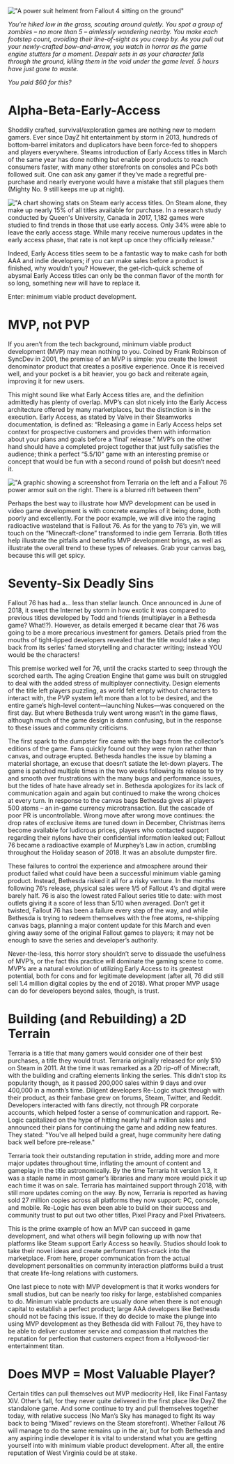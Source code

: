 !["A power suit helment from Fallout 4 sitting on the ground"](/blog_images/minimum-viable-gaming/fallout4.jpg "A power suit helment from Fallout 4 sitting on the ground")

*You’re hiked low in the grass, scouting around quietly. You spot a group of zombies – no more than 5 – aimlessly wandering nearby. You make each footstep count, avoiding their line-of-sight as you creep by. As you pull out your newly-crafted bow-and-arrow, you watch in horror as the game engine stutters for a moment. Despair sets in as your character falls through the ground, killing them in the void under the game level. 5 hours have just gone to waste.*

*You paid $60 for this?*

# Alpha-Beta-Early-Access
Shoddily crafted, survival/exploration games are nothing new to modern gamers. Ever since DayZ hit entertainment by storm in 2013, hundreds of bottom-barrel imitators and duplicators have been force-fed to shoppers and players everywhere. Steams introduction of Early Access titles in March of the same year has done nothing but enable poor products to reach consumers faster, with many other storefronts on consoles and PCs both followed suit. One can ask any gamer if they’ve made a regretful pre-purchase and nearly everyone would have a mistake that still plagues them (Mighty No. 9 still keeps me up at night).

!["A chart showing stats on Steam early access titles. On Steam alone, they make up nearly 15% of all titles available for purchase. In a research study conducted by Queen's University, Canada in 2017, 1,182 games were studied to find trends in those that use early access. Only 34% were able to leave the early access stage. While many receive numerous updates in the early access phase, that rate is not kept up once they officially release."](/blog_images/minimum-viable-gaming/steamstats.JPG "A chart showing stats on Steam early access titles. On Steam alone, they make up nearly 15% of all titles available for purchase. In a research study conducted by Queen's University, Canada in 2017, 1,182 games were studied to find trends in those that use early access. Only 34% were able to leave the early access stage. While many receive numerous updates in the early access phase, that rate is not kept up once they officially release.")

Indeed, Early Access titles seem to be a fantastic way to make cash for both AAA and indie developers; if you can make sales before a product is finished, why wouldn’t you? However, the get-rich-quick scheme of abysmal Early Access titles can only be the conman flavor of the month for so long, something new will have to replace it.

Enter: minimum viable product development.

# MVP, not PVP
If you aren’t from the tech background, minimum viable product development (MVP) may mean nothing to you. Coined by Frank Robinson of SyncDev in 2001, the premise of an MVP is simple: you create the lowest denominator product that creates a positive experience. Once it is received well, and your pocket is a bit heavier, you go back and reiterate again, improving it for new users.

This might sound like what Early Access titles are, and the definition admittedly has plenty of overlap. MVP’s can slot nicely into the Early Access architecture offered by many marketplaces, but the distinction is in the execution. Early Access, as stated by Valve in their Steamworks documentation, is defined as: “Releasing a game in Early Access helps set context for prospective customers and provides them with information about your plans and goals before a ‘final’ release.” MVP’s on the other hand should have a completed project together that just fully satisfies the audience; think a perfect “5.5/10” game with an interesting premise or concept that would be fun with a second round of polish but doesn’t need it.

!["A graphic showing a screenshot from Terraria on the left and a Fallout 76 power armor suit on the right. There is a blurred rift between them"](/blog_images/minimum-viable-gaming/f76vsterraria.jpg "A graphic showing a screenshot from Terraria on the left and a Fallout 76 power armor suit on the right. There is a blurred rift between them")

Perhaps the best way to illustrate how MVP development can be used in video game development is with concrete examples of it being done, both poorly and excellently. For the poor example, we will dive into the raging radioactive wasteland that is Fallout 76. As for the yang to 76’s yin, we will touch on the “Minecraft-clone” transformed to indie gem Terraria. Both titles help illustrate the pitfalls and benefits MVP development brings, as well as illustrate the overall trend to these types of releases. Grab your canvas bag, because this will get spicy.

# Seventy-Six Deadly Sins
Fallout 76 has had a… less than stellar launch. Once announced in June of 2018, it swept the Internet by storm in how exotic it was compared to previous titles developed by Todd and friends (multiplayer in a Bethesda game? What!?). However, as details emerged it became clear that 76 was going to be a more precarious investment for gamers. Details pried from the mouths of tight-lipped developers revealed that the title would take a step back from its series’ famed storytelling and character writing; instead YOU would be the characters!

This premise worked well for 76, until the cracks started to seep through the scorched earth. The aging Creation Engine that game was built on struggled to deal with the added stress of multiplayer connectivity. Design elements of the title left players puzzling, as world felt empty without characters to interact with, the PVP system left more than a lot to be desired, and the entire game’s high-level content—launching Nukes—was conquered on the first day. But where Bethesda truly went wrong wasn’t in the game flaws, although much of the game design is damn confusing, but in the response to these issues and community criticisms.

The first spark to the dumpster fire came with the bags from the collector’s editions of the game. Fans quickly found out they were nylon rather than canvas, and outrage erupted. Bethesda handles the issue by blaming a material shortage, an excuse that doesn’t satiate the let-down players. The game is patched multiple times in the two weeks following its release to try and smooth over frustrations with the many bugs and performance issues, but the tides of hate have already set in. Bethesda apologizes for its lack of communication again and again but continued to make the wrong choices at every turn. In response to the canvas bags Bethesda gives all players 500 atoms – an in-game currency microtransaction. But the cascade of poor PR is uncontrollable. Wrong move after wrong move continues: the drop rates of exclusive items are tuned down in December, Christmas items become available for ludicrous prices, players who contacted support regarding their nylons have their confidential information leaked out; Fallout 76 became a radioactive example of Murphey’s Law in action, crumbling throughout the Holiday season of 2018. It was an absolute dumpster fire.

These failures to control the experience and atmosphere around their product failed what could have been a successful minimum viable gaming product. Instead, Bethesda risked it all for a risky venture. In the months following 76’s release, physical sales were 1/5 of Fallout 4’s and digital were barely half. 76 is also the lowest rated Fallout series title to date: with most outlets giving it a score of less than 5/10 when averaged. Don’t get it twisted, Fallout 76 has been a failure every step of the way, and while Bethesda is trying to redeem themselves with the free atoms, re-shipping canvas bags, planning a major content update for this March and even giving away some of the original Fallout games to players; it may not be enough to save the series and developer’s authority.

Never-the-less, this horror story shouldn’t serve to dissuade the usefulness of MVP’s, or the fact this practice will dominate the gaming scene to come. MVP’s are a natural evolution of utilizing Early Access to its greatest potential, both for cons and for legitimate development (after all, 76 did still sell 1.4 million digital copies by the end of 2018). What proper MVP usage can do for developers beyond sales, though, is trust.

# Building (and Rebuilding) a 2D Terrain
Terraria is a title that many gamers would consider one of their best purchases, a title they would trust. Terraria originally released for only $10 on Steam in 2011. At the time it was remarked as a 2D rip-off of Minecraft, with the building and crafting elements linking the series. This didn’t stop its popularity though, as it passed 200,000 sales within 9 days and over 400,000 in a month’s time. Diligent developers Re-Logic stuck through with their product, as their fanbase grew on forums, Steam, Twitter, and Reddit. Developers interacted with fans directly, not through PR corporate accounts, which helped foster a sense of communication and rapport. Re-Logic capitalized on the hype of hitting nearly half a million sales and announced their plans for continuing the game and adding new features. They stated: "You've all helped build a great, huge community here dating back well before pre-release."

Terraria took their outstanding reputation in stride, adding more and more major updates throughout time, inflating the amount of content and gameplay in the title astronomically. By the time Terraria hit version 1.3, it was a staple name in most gamer’s libraries and many more would pick it up each time it was on sale. Terraria has maintained support through 2018, with still more updates coming on the way. By now, Terraria is reported as having sold 27 million copies across all platforms they now support: PC, console, and mobile. Re-Logic has even been able to build on their success and community trust to put out two other titles, Pixel Piracy and Pixel Privateers.

This is the prime example of how an MVP can succeed in game development, and what others will begin following up with now that platforms like Steam support Early Access so heavily. Studios should look to take their novel ideas and create performant first-crack into the marketplace. From here, proper communication from the actual development personalities on community interaction platforms build a trust that create life-long relations with customers.

One last piece to note with MVP development is that it works wonders for small studios, but can be nearly too risky for large, established companies to do. Minimum viable products are usually done when there is not enough capital to establish a perfect product; large AAA developers like Bethesda should not be facing this issue. If they do decide to make the plunge into using MVP development as they Bethesda did with Fallout 76, they have to be able to deliver customer service and compassion that matches the reputation for perfection that customers expect from a Hollywood-tier entertainment titan.

# Does MVP = Most Valuable Player?
Certain titles can pull themselves out MVP mediocrity Hell, like Final Fantasy XIV. Other’s fall, for they never quite delivered in the first place like DayZ the standalone game. And some continue to try and pull themselves together today, with relative success (No Man’s Sky has managed to fight its way back to being “Mixed” reviews on the Steam storefront). Whether Fallout 76 will manage to do the same remains up in the air, but for both Bethesda and any aspiring indie developer it is vital to understand what you are getting yourself into with minimum viable product development. After all, the entire reputation of West Virginia could be at stake. 